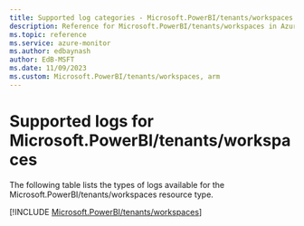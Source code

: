 ```yaml
---
title: Supported log categories - Microsoft.PowerBI/tenants/workspaces
description: Reference for Microsoft.PowerBI/tenants/workspaces in Azure Monitor Logs.
ms.topic: reference
ms.service: azure-monitor
ms.author: edbaynash
author: EdB-MSFT
ms.date: 11/09/2023
ms.custom: Microsoft.PowerBI/tenants/workspaces, arm
---
```





# Supported logs for Microsoft.PowerBI/tenants/workspaces  
The following table lists the types of logs available for the Microsoft.PowerBI/tenants/workspaces resource type.
  
  
[!INCLUDE [Microsoft.PowerBI/tenants/workspaces](./includes/microsoft-powerbi-tenants-workspaces-logs-include.md)]
  
